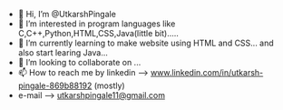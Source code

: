 - 👋 Hi, I’m @UtkarshPingale
- 👀 I’m interested in program languages like C,C++,Python,HTML,CSS,Java(little bit).....
- 🌱 I’m currently learning to make website using HTML and CSS... and also start learing Java...
- 💞️ I’m looking to collaborate on ...
- 📫 How to reach me by linkedin --> www.linkedin.com/in/utkarsh-pingale-869b88192 (mostly)
- e-mail --> utkarshpingale11@gmail.com

<!---
UtkarshPingale/UtkarshPingale is a ✨ special ✨ repository because its `README.md` (this file) appears on your GitHub profile.
You can click the Preview link to take a look at your changes.
--->
